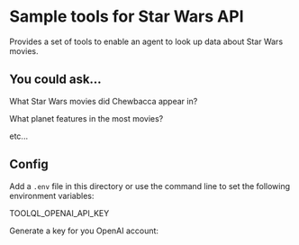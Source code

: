 # Sample tools for Star Wars API

Provides a set of tools to enable an agent to look up data about Star Wars movies.

## You could ask...

What Star Wars movies did Chewbacca appear in?

What planet features in the most movies?

etc...

## Config

Add a `.env` file in this directory or use the command line to set the following environment variables:

TOOLQL_OPENAI_API_KEY

Generate a key for you OpenAI account:
